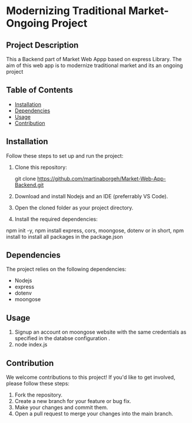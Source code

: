# Modernizing Traditional Market-Ongoing Project



## Project Description

This a Backend part of Market Web Appp based on express Library. The aim of this web app is to modernize traditional market and its an ongoing project

## Table of Contents

- [Installation](#installation)
- [Dependencies](#dependencies)
- [Usage](#usage)
- [Contribution](#contribution)


## Installation

Follow these steps to set up and run the project:

1. Clone this repository:

      git clone https://github.com/martinaborgeh/Market-Web-App-Backend.git



2. Download and install Nodejs and an IDE (preferrably VS Code).

3. Open the cloned folder as your project directory.

4. Install the required dependencies:

npm init -y, npm install express, cors, moongose, dotenv or in short, npm install to install all packages in the package.json



## Dependencies

The project relies on the following dependencies:

- Nodejs
- express
- dotenv
- moongose



## Usage

1. Signup an account on moongose website with the same credentials as specified in the databse configuration  .
2. node index.js



<!-- You can add screenshots or GIFs here to demonstrate the usage -->

## Contribution

We welcome contributions to this project! If you'd like to get involved, please follow these steps:

1. Fork the repository.
2. Create a new branch for your feature or bug fix.
3. Make your changes and commit them.
4. Open a pull request to merge your changes into the main branch.

